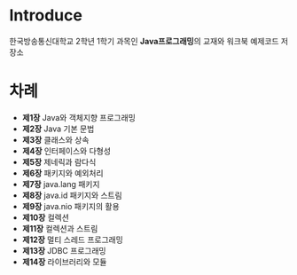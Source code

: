 # Introduce
한국방송통신대학교 2학년 1학기 과목인 **Java프로그래밍**의 교재와 워크북 예제코드 저장소

# 차례
* **제1장** Java와 객체지향 프로그래밍
* **제2장** Java 기본 문법
* **제3장** 클래스와 상속
* **제4장** 인터페이스와 다형성
* **제5장** 제네릭과 람다식
* **제6장** 패키지와 예외처리
* **제7장** java.lang 패키지
* **제8장** java.id 패키지와 스트림
* **제9장** java.nio 패키지의 활용
* **제10장** 컬렉션
* **제11장** 컬렉션과 스트림
* **제12장** 멀티 스레드 프로그래밍
* **제13장** JDBC 프로그래밍
* **제14장** 라이브러리와 모듈
